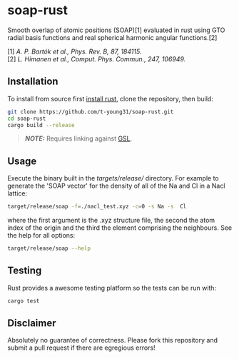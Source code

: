 # soap-rust
Smooth overlap of atomic positions (SOAP)[1] evaluated in rust using GTO radial basis functions and real spherical harmonic angular functions.[2]

[1] *A. P. Bartók et al., Phys. Rev. B, 87, 184115.*  
[2] *L. Himanen et al., Comput. Phys. Commun., 247, 106949.*


##  Installation  
To install from source first [install rust](https://www.rust-lang.org/tools/install), clone the repository, then build:

```bash
git clone https://github.com/t-young31/soap-rust.git
cd soap-rust
cargo build --release
```

> **_NOTE:_**  Requires linking against [GSL](https://www.gnu.org/software/gsl/).


##  Usage  
Execute the binary built in the *targets/release/* directory. For example to generate the 'SOAP vector' for the density of all of the Na and Cl in a Nacl lattice:

```bash
target/release/soap -f=./nacl_test.xyz -c=0 -s Na -s  Cl
```

where the first argument is the .xyz structure file, the second the atom index of the origin and the third the element comprising the neighbours. See the help for all options:

```bash
target/release/soap --help
```


## Testing  
Rust provides a awesome testing platform so the tests can be run  with:

```bash
cargo test
```


##  Disclaimer  
Absolutely no guarantee of correctness. Please fork this repository and submit a pull request if there are egregious errors!
